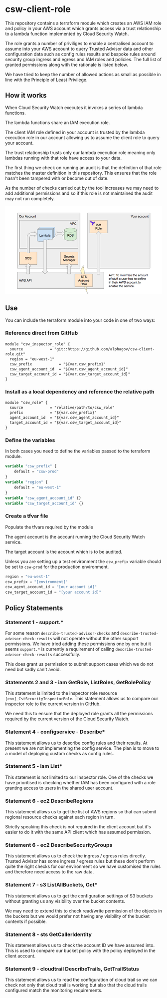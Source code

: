 # csw-client-role

This repository contains a terraform module which creates an AWS 
IAM role and policy in your AWS account which grants access via 
a trust relationship to a lambda function implemented by 
Cloud Security Watch. 

The role grants a number of priviliges to enable a centralised 
account to assume into your AWS account to query Trusted Advisor 
data and other configuration data such as config rules results 
and bespoke rules around security group ingress and egress and 
IAM roles and policies. The full list of granted permissions 
along with the rationale is listed below. 

We have tried to keep the number of allowed actions as small as 
possible in line with the Principle of Least Privilege.

## How it works

When Cloud Security Watch executes it invokes a series of lambda 
functions.

The lambda functions share an IAM execution role.

The client IAM role defined in your account is trusted by the 
lambda execution role in our account allowing us to assume the 
client role to query your account. 

The trust relationship trusts only our lambda execution role 
meaning only lambdas running with that role have access to your 
data. 

The first thing we check on running an audit is that the definition 
of that role matches the master definition in this repository. This 
ensures that the role hasn't been tampered with or become out of 
date. 

As the number of checks carried out by the tool increases we may 
need to add additional permissions and so if this role is not 
maintained the audit may not run completely. 

![infrastructure diagram](./assets/CloudSecurityWatch-infrastructure.png) 

## Use 

You can include the terraform module into your code in one of 
two ways: 

### Reference direct from GitHub 

```git: csw_inspector_role.tf
module "csw_inspector_role" {
  source            = "git::https://github.com/alphagov/csw-client-role.git"
  region = "eu-west-1"
  csw_prefix            = "${var.csw_prefix}"
  csw_agent_account_id  = "${var.csw_agent_account_id}"
  csw_target_account_id = "${var.csw_target_account_id}"
}
```

### Install as a local dependency and reference the relative path

```local: csw_inspector_role.tf
module "csw_role" {
  source            = "relative/path/to/csw_role"
  prefix            = "${var.csw_prefix}"
  agent_account_id  = "${var.csw_agent_account_id}"
  target_account_id = "${var.csw_target_account_id}"
}
```

### Define the variables 
In both cases you need to define the variables passed to 
the terraform module.

```csw-variables.tf
variable "csw_prefix" {
    default = "csw-prod"
}
variable "region" {
    default = "eu-west-1"
}
variable "csw_agent_account_id" {}
variable "csw_target_account_id" {}
```

### Create a tfvar file 
Populate the tfvars required by the module

The agent account is the account running the Cloud Security 
Watch service. 

The target account is the account which is to be audited. 

Unless you are setting up a test environment the `csw_prefix`
variable should be set to `csw-prod` for the production 
environment.  

```csw-apply.tfvars
region = "eu-west-1"
csw_prefix = "[environment]"
csw_agent_account_id = "[our account id]"
csw_target_account_id = "[your account id]"
```

## Policy Statements
### Statement 1 - support.*
For some reason `describe-trusted-advisor-checks` and 
`describe-trusted-advisor-check-results` will not operate 
without the other support permissions. We have tried adding 
these permissions one by one but it seems `support.*` is 
currently a requirement of calling 
`describe-trusted-advisor-check-results` successfully. 

This does grant us permission to submit support cases which we 
do not need but sadly can't avoid. 

### Statements 2 and 3 - iam GetRole, ListRoles, GetRolePolicy 

This statement is limited to the inspector role resource 
`[env]_CstSecurityInspectorRole`. This statement allows us to 
compare our inspector role to the current version in GitHub. 

We need this to ensure that the deployed role grants all the 
permissions required by the current version of the 
Cloud Security Watch. 

### Statement 4 - configservice - Describe* 

This statement allows us to describe config rules and their 
results. At present we are not implementing the config service. 
The plan is to move to a model of deploying custom checks as 
config rules. 

### Statement 5 - iam List* 

This statement is not limited to our inspector role. 
One of the checks we have prioritised is checking whether IAM 
has been configured with a role granting access to users in the 
shared user account. 

### Statement 6 - ec2 DescribeRegions

This statement allows us to get the list of AWS regions so that
can submit regional resource checks against each region in turn. 

Strictly speaking this check is not required in the client 
account but it's easier to do it with the same API client which 
has assumed permission. 

### Statement 6 - ec2 DescribeSecurityGroups

This statement allows us to check the ingress / egress rules 
directly. Trusted Advisor has some ingress / egress rules but 
these don't perform quite the right checks for our environment 
so we have customised the rules and therefore need access to the 
raw data.

### Statement 7 - s3 ListAllBuckets, Get*

This statement allows us to get the configuration settings of 
S3 buckets without granting us any visibility over the bucket 
contents. 

We may need to extend this to check read/write permission of 
the objects in the buckets but we would prefer not having any 
visibility of the bucket contents if possible. 

### Statement 8 - sts GetCallerIdentity 

This statement allows us to check the account ID we have 
assumed into. This is used to compare our bucket policy with 
the policy deployed in the client account.  

### Statement 9 - cloudtrail DescribeTrails, GetTrailStatus 

This statement allows us to read the configuration of cloud 
trail so we can check not only that cloud trail is working but 
also that the cloud trails configured match the monitoring 
requirements.  